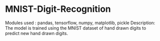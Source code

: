 # MNIST-Digit-Recognition
Modules used : pandas, tensorflow, numpy, matplotlib, pickle 
Description: The model is trained using the MNIST dataset of hand drawn digits to predict new hand drawn digits.
